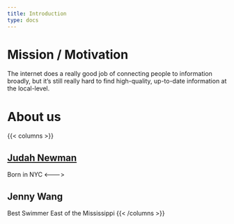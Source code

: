 ```yaml
---
title: Introduction
type: docs
---
```



# Mission / Motivation

The internet does a really good job of connecting people to information broadly, but it’s still really hard to find high-quality, up-to-date information at the local-level.


# About us

{{< columns >}}
## [Judah Newman](https://www.judahgnewman.com/)

Born in NYC
<--->

## Jenny Wang

Best Swimmer East of the Mississippi
{{< /columns >}}

